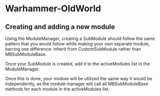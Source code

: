 # Warhammer-OldWorld

## Creating and adding a new module

Using the ModuleManager, creating a SubModule should follow the same pattern that you would follow while making your own separate module, barring one difference: inherit from CustomSubModule rather than MBSubModuleBase.

Once your SubModule is created, add it to the activeModules list in the ModuleManager.

Once this is done, your module will be utilized the same way it would be independently, as the module manager will call all MBSubModuleBase methods for each module in the activeModules list.
